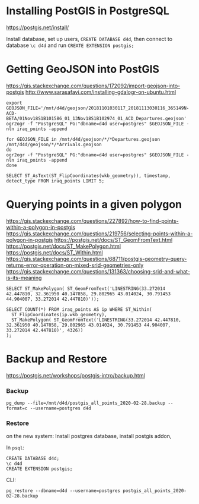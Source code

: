 # Installing PostGIS in PostgreSQL
https://postgis.net/install/

Install database, set up users, `CREATE DATABASE d4d`, then connect to database `\c d4d` and run `CREATE EXTENSION postgis;`

# Getting GeoJSON into PostGIS

https://gis.stackexchange.com/questions/172092/import-geojson-into-postgis
http://www.sarasafavi.com/installing-gdalogr-on-ubuntu.html

```
export GEOJSON_FILE='/mnt/d4d/geojson/20181101030117_20181113030116_365149N-ACD-BETA/01Nov18S1B101586_01_13Nov18S1B102974_01_ACD_Departures.geojson'
ogr2ogr -f "PostgreSQL" PG:"dbname=d4d user=postgres" $GEOJSON_FILE -nln iraq_points -append
```

```
for GEOJSON_FILE in /mnt/d4d/geojson/*/*Departures.geojson /mnt/d4d/geojson/*/*Arrivals.geojson
do
ogr2ogr -f "PostgreSQL" PG:"dbname=d4d user=postgres" $GEOJSON_FILE -nln iraq_points -append
done
```

```
SELECT ST_AsText(ST_FlipCoordinates(wkb_geometry)), timestamp, detect_type FROM iraq_points LIMIT 5;
```

# Querying points in a given polygon
https://gis.stackexchange.com/questions/227892/how-to-find-points-within-a-polygon-in-postgis
https://gis.stackexchange.com/questions/219756/selecting-points-within-a-polygon-in-postgis
https://postgis.net/docs/ST_GeomFromText.html
https://postgis.net/docs/ST_MakePolygon.html
https://postgis.net/docs/ST_Within.html
https://gis.stackexchange.com/questions/68711/postgis-geometry-query-returns-error-operation-on-mixed-srid-geometries-only
https://gis.stackexchange.com/questions/131363/choosing-srid-and-what-is-its-meaning

```
SELECT ST_MakePolygon( ST_GeomFromText('LINESTRING(33.272014 42.447810, 32.361950 40.147858, 29.802965 43.014024, 30.791453 44.904007, 33.272014 42.447810)'));
```

```
SELECT COUNT(*) FROM iraq_points AS ip WHERE ST_Within(
  ST_FlipCoordinates(ip.wkb_geometry),
  ST_MakePolygon( ST_GeomFromText('LINESTRING(33.272014 42.447810, 32.361950 40.147858, 29.802965 43.014024, 30.791453 44.904007, 33.272014 42.447810)', 4326))
);
```

# Backup and Restore
https://postgis.net/workshops/postgis-intro/backup.html

### Backup
```
pg_dump --file=/mnt/d4d/postgis_all_points_2020-02-28.backup --format=c --username=postgres d4d
```

### Restore
on the new system:
Install postgres database, install postgis addon,

In `psql`:
```
CREATE DATABASE d4d;
\c d4d
CREATE EXTENSION postgis;
```

CLI:
```
pg_restore --dbname=d4d --username=postgres postgis_all_points_2020-02-28.backup
```
